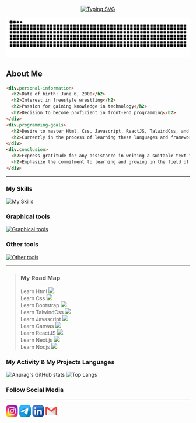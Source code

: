 <p  align="center">
<a align="center" href="https://github.com/mehdirabani"><img src="https://readme-typing-svg.demolab.com?font=Fira+Code&weight=800&size=25&pause=1000&color=36BCF7FF&random=false&width=435&lines=Hi+dear%E2%9D%A4%EF%B8%8F%2C+I+am+Mehdi+Rabani++" alt="Typing SVG" /></a>
</p>

[![snake gif](https://github.com/mehdirabani/mehdirabani/blob/output/github-contribution-grid-snake-dark.svg)]([https://github.com/mehdirabani])

## About Me 

``` html
<div.personal-information>
  <h2>Date of birth: June 6, 2000</h2>
  <h2>Interest in freestyle wrestling</h2>
  <h2>Passion for gaining knowledge in technology</h2>
  <h2>Decision to become proficient in front-end programming</h2>
</div>
<div.programming-goals>
  <h2>Desire to master Html, Css, Javascript, ReactJS, TalwindCss, and  Next.js </h2>
  <h2>Currently in the process of learning these languages and frameworks</h2>
</div>
<div.conclusion>
  <h2>Express gratitude for any assistance in writing a suitable text for the readme.md section</h2>
  <h2>Emphasize the commitment to learning and growing in the field of programming</h2>
</div>
```
-------

### My Skills
[![My Skills](https://skillicons.dev/icons?i=html,css)]([https://github.com/mehdirabani])
<!---[![My Skills](https://skillicons.dev/icons?i=html,css,js,tailwind,bootstrap,react,next)]([https://skillicons.dev](https://github.com/mehdirabani))--->

### Graphical tools
[![Graphical tools](https://skillicons.dev/icons?i=xd,ps,ai,figma)]([https://github.com/mehdirabani])

### Other tools
[![Other tools](https://skillicons.dev/icons?i=vscode,atom,git,github)]([https://github.com/mehdirabani])


-------

> ###  My Road Map
> Learn Html   <img src="https://img.shields.io/badge/Success-green"> <br>
> Learn Css <img src="https://img.shields.io/badge/Success-green"> <br>
> Learn Bootstrap <img src="https://img.shields.io/badge/Learning-1de9b6"> <br>
> Learn TalwindCss <img src="https://img.shields.io/badge/Not%20Starting%20to%20Learn-red"> <br>
> Learn Javascript <img src="https://img.shields.io/badge/Not%20Starting%20to%20Learn-red"> <br>
> Learn Canvas <img src="https://img.shields.io/badge/Not%20Starting%20to%20Learn-red"> <br>
> Learn ReactJS  <img src="https://img.shields.io/badge/Not%20Starting%20to%20Learn-red"> <br>
> Learn Next.js  <img src="https://img.shields.io/badge/Not%20Starting%20to%20Learn-red"> <br>
> Learn Nodjs  <img src="https://img.shields.io/badge/Not%20Starting%20to%20Learn-red"> <br>

### My Activity & My Projects Languages
![Anurag's GitHub stats](https://github-readme-stats.vercel.app/api?username=mehdirabani&show_icons=true&theme=merko)              ![Top Langs](https://github-readme-stats.vercel.app/api/top-langs/?username=mehdirabani&exclude_repo=github-readme-stats,anuraghazra.github.io_icons=true&theme=merko )


### Follow Social Media

------

<p align="left">
<a href="https://instagram.com/mehdirabani_ir"  target="_blank" margin-right="10"> <img src="https://github.com/mehdirabani/mehdirabani/blob/main/instagram.png" width="32" height="32"></a>
<a href="https://t.me/mehdirabani"  target="_blank"> <img src="https://github.com/mehdirabani/mehdirabani/blob/main/telegram.png" width="32" height="32"></a>
<a href="https://www.linkedin.com/in/mehdirabani/"  target="_blank"> <img src="https://github.com/mehdirabani/mehdirabani/blob/main/linkedin.png" width="32" height="32"></a>
<a href="pgm.mehdirabani@gmail.com"  target="_blank"> <img src="https://github.com/mehdirabani/mehdirabani/blob/main/gmail.png" width="32" height="32"></a> 
</p>
